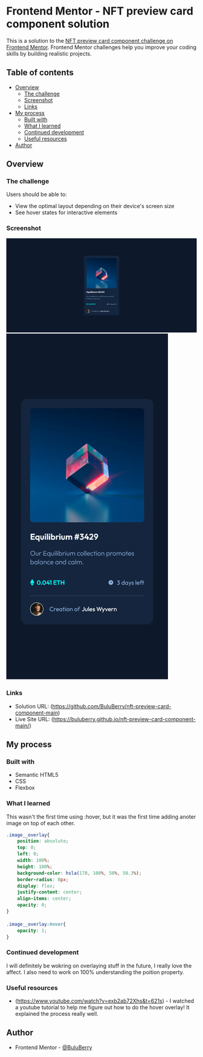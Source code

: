 # Frontend Mentor - NFT preview card component solution

This is a solution to the [NFT preview card component challenge on Frontend Mentor](https://www.frontendmentor.io/challenges/nft-preview-card-component-SbdUL_w0U). Frontend Mentor challenges help you improve your coding skills by building realistic projects. 

## Table of contents

- [Overview](#overview)
  - [The challenge](#the-challenge)
  - [Screenshot](#screenshot)
  - [Links](#links)
- [My process](#my-process)
  - [Built with](#built-with)
  - [What I learned](#what-i-learned)
  - [Continued development](#continued-development)
  - [Useful resources](#useful-resources)
- [Author](#author)

## Overview

### The challenge

Users should be able to:

- View the optimal layout depending on their device's screen size
- See hover states for interactive elements

### Screenshot

![](./assets/design/Frontend%20Mentor%20NFT%20preview%20card%20component.png)
![](./assets/design/Frontend%20Mentor%20NFT%20preview%20card%20component-mobile.png)


### Links

- Solution URL: (https://github.com/BuluBerry/nft-preview-card-component-main)
- Live Site URL: (https://buluberry.github.io/nft-preview-card-component-main/)

## My process

### Built with

- Semantic HTML5
- CSS
- Flexbox

### What I learned

This wasn't the first time using :hover, but it was the first time adding anoter image on top of each other. 



```css
.image__overlay{
    position: absolute;
    top: 0;
    left: 0;
    width: 100%;
    height: 100%;
    background-color: hsla(178, 100%, 50%, 50.3%);
    border-radius: 8px;
    display: flex;
    justify-content: center;
    align-items: center;
    opacity: 0;
}

.image__overlay:hover{
    opacity: 1;
}
```


### Continued development

I will definitely be wokring on overlaying stuff in the future, I really love the affect. I also need to work on 100% understanding the poition property. 
### Useful resources

- (https://www.youtube.com/watch?v=exb2ab72Xhs&t=621s) - I watched a youtube tutorial to help me figure out how to do the hover overlay! It explained the process really well. 


## Author

- Frontend Mentor - [@BuluBerry](https://www.frontendmentor.io/profile/BuluBerry)
